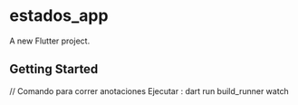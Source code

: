 # estados_app

A new Flutter project.

## Getting Started
// Comando para correr anotaciones
Ejecutar : dart run build_runner watch

